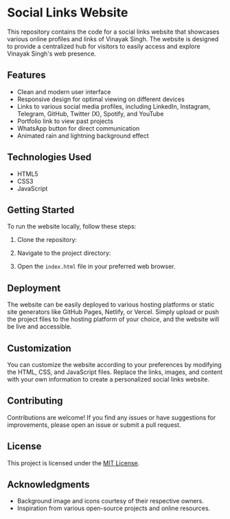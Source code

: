 # Social Links Website

This repository contains the code for a social links website that showcases various online profiles and links of Vinayak Singh. The website is designed to provide a centralized hub for visitors to easily access and explore Vinayak Singh's web presence.

## Features

- Clean and modern user interface
- Responsive design for optimal viewing on different devices
- Links to various social media profiles, including LinkedIn, Instagram, Telegram, GitHub, Twitter (X), Spotify, and YouTube
- Portfolio link to view past projects
- WhatsApp button for direct communication
- Animated rain and lightning background effect

## Technologies Used

- HTML5
- CSS3
- JavaScript

## Getting Started

To run the website locally, follow these steps:

1. Clone the repository:

2. Navigate to the project directory:

3. Open the `index.html` file in your preferred web browser.

## Deployment

The website can be easily deployed to various hosting platforms or static site generators like GitHub Pages, Netlify, or Vercel. Simply upload or push the project files to the hosting platform of your choice, and the website will be live and accessible.

## Customization

You can customize the website according to your preferences by modifying the HTML, CSS, and JavaScript files. Replace the links, images, and content with your own information to create a personalized social links website.

## Contributing

Contributions are welcome! If you find any issues or have suggestions for improvements, please open an issue or submit a pull request.

## License

This project is licensed under the [MIT License](LICENSE).

## Acknowledgments

- Background image and icons courtesy of their respective owners.
- Inspiration from various open-source projects and online resources.
